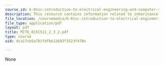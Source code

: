 ```yaml
---
course_id: 6-01sc-introduction-to-electrical-engineering-and-computer-science-i-spring-2011
description: This resource contains information related to inheritance II.
file_location: /coursemedia/6-01sc-introduction-to-electrical-engineering-and-computer-science-i-spring-2011/dca17cb5a781fdfbb12693f3523f478e_MIT6_01SCS11_2_3_2.pdf
file_type: application/pdf
layout: pdf
title: MIT6_01SCS11_2_3_2.pdf
type: course
uid: dca17cb5a781fdfbb12693f3523f478e

---
```

None